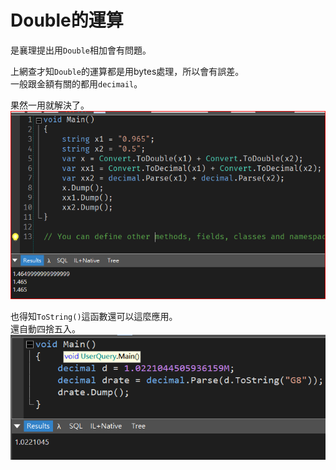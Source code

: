 # Double的運算

是襄理提出用`Double`相加會有問題。
<!--more-->
上網查才知`Double`的運算都是用bytes處理，所以會有誤差。  
一般跟金額有關的都用`decimail`。  

果然一用就解決了。  
[![sample](../img/2023011602_00.png)](../img/2023011602_00.png) 

也得知`ToString()`這函數還可以這麼應用。  
還自動四捨五入。  
[![sample](../img/2023011602_01.png)](../img/2023011602_01.png) 

